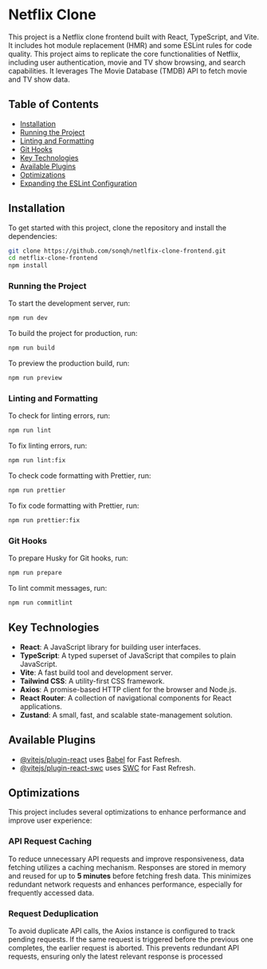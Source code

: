 # Netflix Clone

This project is a Netflix clone frontend built with React, TypeScript, and Vite. It includes hot module replacement (HMR) and some ESLint rules for code quality. This project aims to replicate the core functionalities of Netflix, including user authentication, movie and TV show browsing, and search capabilities. It leverages The Movie Database (TMDB) API to fetch movie and TV show data.

## Table of Contents

- [Installation](#installation)
- [Running the Project](#running-the-project)
- [Linting and Formatting](#linting-and-formatting)
- [Git Hooks](#git-hooks)
- [Key Technologies](#key-technologies)
- [Available Plugins](#available-plugins)
- [Optimizations](#optimizations)
- [Expanding the ESLint Configuration](#expanding-the-eslint-configuration)

## Installation

To get started with this project, clone the repository and install the dependencies:

```sh
git clone https://github.com/sonqh/netlfix-clone-frontend.git
cd netflix-clone-frontend
npm install
```

### Running the Project

To start the development server, run:

```sh
npm run dev
```

To build the project for production, run:

```sh
npm run build
```

To preview the production build, run:

```sh
npm run preview
```

### Linting and Formatting

To check for linting errors, run:

```sh
npm run lint
```

To fix linting errors, run:

```sh
npm run lint:fix
```

To check code formatting with Prettier, run:

```sh
npm run prettier
```

To fix code formatting with Prettier, run:

```sh
npm run prettier:fix
```

### Git Hooks

To prepare Husky for Git hooks, run:

```sh
npm run prepare
```

To lint commit messages, run:

```sh
npm run commitlint
```

## Key Technologies

- **React**: A JavaScript library for building user interfaces.
- **TypeScript**: A typed superset of JavaScript that compiles to plain JavaScript.
- **Vite**: A fast build tool and development server.
- **Tailwind CSS**: A utility-first CSS framework.
- **Axios**: A promise-based HTTP client for the browser and Node.js.
- **React Router**: A collection of navigational components for React applications.
- **Zustand**: A small, fast, and scalable state-management solution.

## Available Plugins

- [@vitejs/plugin-react](https://github.com/vitejs/vite-plugin-react/blob/main/packages/plugin-react/README.md) uses [Babel](https://babeljs.io/) for Fast Refresh.
- [@vitejs/plugin-react-swc](https://github.com/vitejs/vite-plugin-react-swc) uses [SWC](https://swc.rs/) for Fast Refresh.

## Optimizations

This project includes several optimizations to enhance performance and improve user experience:

### API Request Caching

To reduce unnecessary API requests and improve responsiveness, data fetching utilizes a caching mechanism. Responses are stored in memory and reused for up to **5 minutes** before fetching fresh data. This minimizes redundant network requests and enhances performance, especially for frequently accessed data.

### Request Deduplication

To avoid duplicate API calls, the Axios instance is configured to track pending requests. If the same request is triggered before the previous one completes, the earlier request is aborted. This prevents redundant API requests, ensuring only the latest relevant response is processed
